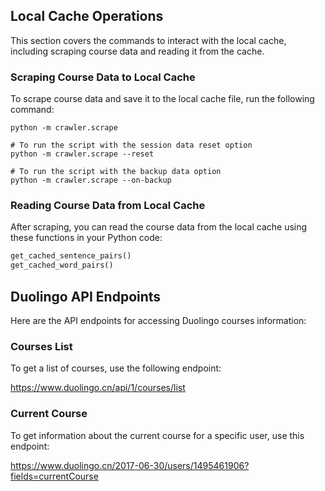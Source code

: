 ## Local Cache Operations

This section covers the commands to interact with the local cache, including scraping course data and reading it from the cache.

### Scraping Course Data to Local Cache

To scrape course data and save it to the local cache file, run the following command:

```shell
python -m crawler.scrape

# To run the script with the session data reset option
python -m crawler.scrape --reset

# To run the script with the backup data option
python -m crawler.scrape --on-backup
```

### Reading Course Data from Local Cache

After scraping, you can read the course data from the local cache using these functions in your Python code:

```python
get_cached_sentence_pairs()
get_cached_word_pairs()
```

## Duolingo API Endpoints

Here are the API endpoints for accessing Duolingo courses information:

### Courses List

To get a list of courses, use the following endpoint:

<https://www.duolingo.cn/api/1/courses/list>

### Current Course

To get information about the current course for a specific user, use this endpoint:

<https://www.duolingo.cn/2017-06-30/users/1495461906?fields=currentCourse>
